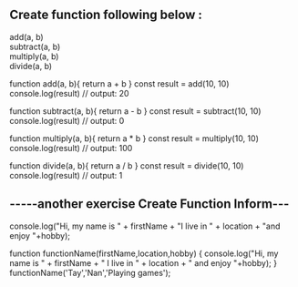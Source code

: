 ## Create function following below :</br>
add(a, b)</br>
subtract(a, b)</br>
multiply(a, b)</br>
divide(a, b)</br>

function add(a, b){
  return a + b
}
const result = add(10, 10)
console.log(result) // output: 20

function subtract(a, b){
  return a - b
}
const result = subtract(10, 10)
console.log(result) // output: 0

function multiply(a, b){
  return a * b
}
const result = multiply(10, 10)
console.log(result) // output: 100

function divide(a, b){
  return a / b
}
const result = divide(10, 10)
console.log(result) // output: 1

## -----another exercise Create Function Inform---</br>
console.log("Hi, my name is " + firstName + "I live in " + location + "and enjoy "+hobby);

function functionName(firstName,location,hobby) {
  console.log("Hi, my name is " + firstName + " I live in " + location + " and enjoy "+hobby);
}
functionName('Tay','Nan','Playing games');